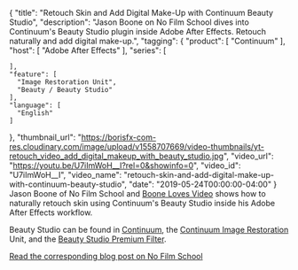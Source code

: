 {
  "title": "Retouch Skin and Add Digital Make-Up with Continuum Beauty Studio",
  "description": "Jason Boone on No Film School dives into Continuum's Beauty Studio plugin inside Adobe After Effects. Retouch naturally and add digital make-up.",
  "tagging": {
    "product": [
      "Continuum"
    ],
    "host": [
      "Adobe After Effects"
    ],
    "series": [

    ],
    "feature": [
      "Image Restoration Unit",
      "Beauty / Beauty Studio"
    ],
    "language": [
      "English"
    ]
  },
  "thumbnail_url": "https://borisfx-com-res.cloudinary.com/image/upload/v1558707669/video-thumbnails/yt-retouch_video_add_digital_makeup_with_beauty_studio.jpg",
  "video_url": "https://youtu.be/U7iImWoH__I?rel=0&showinfo=0",
  "video_id": "U7iImWoH__I",
  "video_name": "retouch-skin-and-add-digital-make-up-with-continuum-beauty-studio",
  "date": "2019-05-24T00:00:00-04:00"
}
Jason Boone of No Film School and <a href="https://www.youtube.com/boonelovesvideo" target="_blank">Boone Loves Video</a> shows how to naturally retouch skin using Continuum's Beauty Studio inside his Adobe After Effects workflow.

Beauty Studio can be found in [Continuum](https://borisfx.com/products/continuum/ "Boris FX Continuum"), the [Continuum Image Restoration](https://borisfx.com/products/continuum-units/image-restoration/ "Boris FX Continuum Image Restoration") Unit, and the [Beauty Studio Premium Filter](https://borisfx.com/products/continuum-filters/beauty-studio-filter-in-continuum/ "Boris FX Beauty Studio").

<a href="https://nofilmschool.com/retouch-skin-apply-digital-makeup-video" target="_blank">Read the corresponding blog post on No Film School </a>
